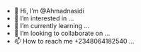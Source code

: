 - 👋 Hi, I’m @Ahmadnasidi
- 👀 I’m interested in ...
- 🌱 I’m currently learning ...
- 💞️ I’m looking to collaborate on ...
- 📫 How to reach me +2348064182540 ...

<!---
Ahmadnasidi/Ahmadnasidi is a ✨ special ✨ repository because its `README.md` (this file) appears on your GitHub profile.
You can click the Preview link to take a look at your changes.
--->
